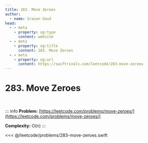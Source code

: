 ```yaml
---
title: 283. Move Zeroes
author:
  - name: Sravan Goud
head:
  - - meta
    - property: og:type
      content: website
  - - meta
    - property: og:title
      content: 283. Move Zeroes
  - - meta
    - property: og:url
      content: https://swiftrivals.com/leetcode/283-move-zeroes
---
```


# 283. Move Zeroes

<br/>

::: info
**Problem:** [https://leetcode.com/problems/move-zeroes/](https://leetcode.com/problems/move-zeroes/)

**Complexity:** O(n)
:::

<<< @/leetcode/problems/283-move-zeroes.swift
